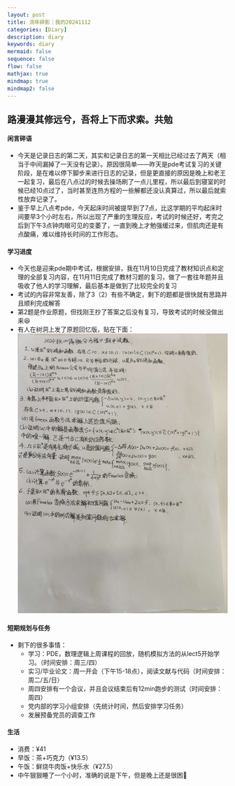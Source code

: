 ```yaml
---
layout: post
title: 流年碎影｜我的20241112
categories: [Diary]
description: diary
keywords: diary
mermaid: false
sequence: false
flow: false
mathjax: true
mindmap: true
mindmap2: false
---
```

## 路漫漫其修远兮，吾将上下而求索。共勉

#### 闲言碎语
 - 今天是记录日志的第二天，其实和记录日志的第一天相比已经过去了两天（相当于中间漏掉了一天没有记录）。原因很简单——昨天是pde考试复习的关键阶段，是在难以停下脚步来进行日志的记录，但是更直接的原因是晚上和老王一起复习，最后在八点过的时候去操场刷了一点儿里程，所以最后到寝室的时候已经10点过了，当时甚至连热方程的一些解都还没认真算过，所以最后就索性放弃记录了。
 - 鉴于早上八点考pde，今天起床时间被提早到了7点，比这学期的平均起床时间要早3个小时左右，所以出现了严重的生理反应，考试的时候还好，考完之后到下午3点钟肉眼可见的变萎了，一直到晚上才勉强缓过来，但肌肉还是有点酸痛，难以维持长时间的工作形态。 

#### 学习进度
 - 今天也是迎来pde期中考试，根据安排，我在11月10日完成了教材知识点和定理的全部复习内容，在11月11日完成了教材习题的复习，做了一套往年题并且吸收了他人的学习理解，最后基本是做到了比较完全的复习
 - 考试的内容非常友善，除了3（2）有些不确定，剩下的题都是很快就有思路并且顺利完成解答 
 - 第2题是作业原题，但找刚王抄了答案之后没有复习，导致考试的时候没做出来😆
 - 有人在树洞上发了原题回忆版，贴在下面：
![期中试题-2024pde](/images/20241112_1.jpg)

#### 短期规划与任务
- 剩下的很多事情：
   - 学习：PDE，数理逻辑上周课程的回放，随机模拟方法的从lect5开始学习。（时间安排：周三/四）
   - 实习/毕业论文：周一开会（下午15-18点），阅读文献与代码（时间安排：周二/五/日）
   - 周四安排有一个会议，并且会议结束后有12min跑步的测试（时间安排：周四）
   - 党内部的学习小组安排（先统计时间，然后安排学习任务）  
   - 发展预备党员的调查工作
  
#### 生活
 -  消费：¥41
   - 早饭：茶+巧克力（¥13.5）
   - 午饭：鲜烧牛肉饭+快乐水（¥27.5）
 - 中午狠狠睡了一个小时，准确的说是下午，但是晚上还是很困🥱
  